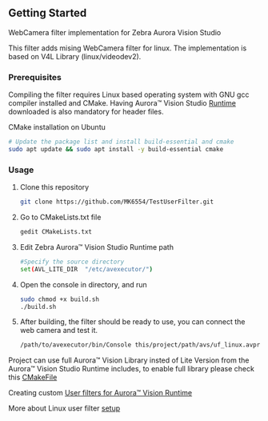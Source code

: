 ## Getting Started
WebCamera filter implementation for Zebra Aurora Vision Studio

This filter adds mising WebCamera filter for linux.
The implementation is based on V4L Library (linux/videodev2).

### Prerequisites
Compiling the filter requires Linux based operating system with GNU gcc compiler installed and CMake. 
Having Aurora™ Vision Studio [Runtime](https://www.adaptive-vision.com/en/user_area/download/) downloaded is also mandatory for header files.

CMake installation on Ubuntu
```bash
# Update the package list and install build-essential and cmake
sudo apt update && sudo apt install -y build-essential cmake
```

### Usage
1. Clone this repository
   ```sh
   git clone https://github.com/MK6554/TestUserFilter.git
   ```
2. Go to CMakeLists.txt file
   ```sh
   gedit CMakeLists.txt
   ```
4. Edit Zebra Aurora™ Vision Studio Runtime path
   ```sh
   #Specify the source directory
   set(AVL_LITE_DIR  "/etc/avexecutor/")
   ```
5. Open the console in directory, and run
   ```sh
   sudo chmod +x build.sh
   ./build.sh
   ```
6. After building, the filter should be ready to use, you can connect the web camera and test it.
   ```sh
   /path/to/avexecutor/bin/Console this/project/path/avs/uf_linux.avproj
   ```

Project can use full Aurora™ Vision Library insted of Lite Version from the Aurora™ Vision Studio Runtime includes, to enable full library please check this [CMakeFile](https://github.com/ErykDevZebra/EmptyAVLProject/blob/main/build/CMakeLists.txt)

Creating custom [User filters for Aurora™ Vision Runtime](https://docs.adaptive-vision.com/current/studio/extensibility/CreatingUserFilters.html#struct)

More about Linux user filter [setup](https://docs.adaptive-vision.com/5.5/avl/getting_started/UserFilterOnLinux.html)

